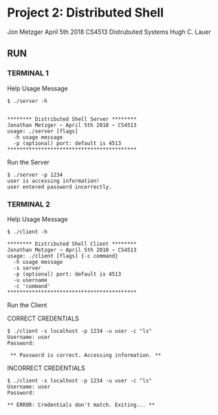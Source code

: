 # Project 2: Distributed Shell
Jon Metzger
April 5th 2018
CS4513 Distrubuted Systems
Hugh C. Lauer

## RUN

### TERMINAL 1

Help Usage Message

```
$ ./server -h


******** Distributed Shell Server ********
Jonathan Metzger ~ April 5th 2018 ~ CS4513
usage: ./server [flags]
  -h usage message
  -p (optional) port: default is 4513
******************************************
```


Run the Server

```
$ ./server -p 1234
user is accessing information!
user entered password incorrectly.
```

### TERMINAL 2

Help Usage Message

```
$ ./client -h

******** Distributed Shell Client ********
Jonathan Metzger ~ April 5th 2018 ~ CS4513
usage: ./client [flags] {-c command}
  -h usage message
  -s server
  -p (optional) port: default is 4513
  -u username
  -c 'command'
******************************************
```

Run the Client 

CORRECT CREDENTIALS

```
$ ./client -s localhost -p 1234 -u user -c "ls"
Username: user
Password: 

 ** Password is correct. Accessing information. **
```

INCORRECT CREDENTIALS

```
$ ./client -s localhost -p 1234 -u user -c "ls"
Username: user
Password: 

** ERROR: Credentials don't match. Exiting... **
```





